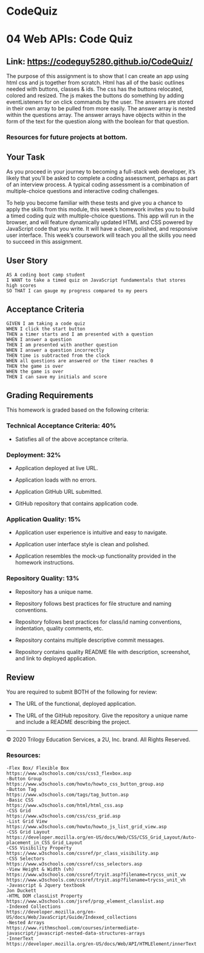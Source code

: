 # CodeQuiz

# 04 Web APIs: Code Quiz

## Link: https://codeguy5280.github.io/CodeQuiz/

The purpose of this assignment is to show that I can create an app using html css and js together from scratch. Html has all of the basic outlines needed with buttons, classes & ids. The css has the buttons relocated, colored and resized.
The js makes the buttons do something by adding eventListeners for on click commands by the user. The answers are stored in their own array to be pulled from more easily. The answer array is nested within the questions array. The answer arrays have objects within in the form of the text for the question along with the boolean for that question.

### Resources for future projects at bottom.

## Your Task

As you proceed in your journey to becoming a full-stack web developer, it’s likely that you’ll be asked to complete a coding assessment, perhaps as part of an interview process. A typical coding assessment is a combination of multiple-choice questions and interactive coding challenges.

To help you become familiar with these tests and give you a chance to apply the skills from this module, this week’s homework invites you to build a timed coding quiz with multiple-choice questions. This app will run in the browser, and will feature dynamically updated HTML and CSS powered by JavaScript code that you write. It will have a clean, polished, and responsive user interface. This week’s coursework will teach you all the skills you need to succeed in this assignment.

## User Story

```
AS A coding boot camp student
I WANT to take a timed quiz on JavaScript fundamentals that stores high scores
SO THAT I can gauge my progress compared to my peers
```

## Acceptance Criteria

```
GIVEN I am taking a code quiz
WHEN I click the start button
THEN a timer starts and I am presented with a question
WHEN I answer a question
THEN I am presented with another question
WHEN I answer a question incorrectly
THEN time is subtracted from the clock
WHEN all questions are answered or the timer reaches 0
THEN the game is over
WHEN the game is over
THEN I can save my initials and score
```

## Grading Requirements

This homework is graded based on the following criteria:

### Technical Acceptance Criteria: 40%

- Satisfies all of the above acceptance criteria.

### Deployment: 32%

- Application deployed at live URL.

- Application loads with no errors.

- Application GitHub URL submitted.

- GitHub repository that contains application code.

### Application Quality: 15%

- Application user experience is intuitive and easy to navigate.

- Application user interface style is clean and polished.

- Application resembles the mock-up functionality provided in the homework instructions.

### Repository Quality: 13%

- Repository has a unique name.

- Repository follows best practices for file structure and naming conventions.

- Repository follows best practices for class/id naming conventions, indentation, quality comments, etc.

- Repository contains multiple descriptive commit messages.

- Repository contains quality README file with description, screenshot, and link to deployed application.

## Review

You are required to submit BOTH of the following for review:

- The URL of the functional, deployed application.

- The URL of the GitHub repository. Give the repository a unique name and include a README describing the project.

---

© 2020 Trilogy Education Services, a 2U, Inc. brand. All Rights Reserved.

### Resources:

    -Flex Box/ Flexible Box
    https://www.w3schools.com/css/css3_flexbox.asp
    -Button Group
    https://www.w3schools.com/howto/howto_css_button_group.asp
    -Button Tag
    https://www.w3schools.com/tags/tag_button.asp
    -Basic CSS
    https://www.w3schools.com/html/html_css.asp
    -CSS Grid
    https://www.w3schools.com/css/css_grid.asp
    -List Grid View
    https://www.w3schools.com/howto/howto_js_list_grid_view.asp
    -CSS Grid Layout
    https://developer.mozilla.org/en-US/docs/Web/CSS/CSS_Grid_Layout/Auto-placement_in_CSS_Grid_Layout
    -CSS Visibility Property
    https://www.w3schools.com/cssref/pr_class_visibility.asp
    -CSS Selectors
    https://www.w3schools.com/cssref/css_selectors.asp
    -View Height & Width (vh)
    https://www.w3schools.com/cssref/tryit.asp?filename=trycss_unit_vw
    https://www.w3schools.com/cssref/tryit.asp?filename=trycss_unit_vh
    -Javascript & Jquery textbook
    Jon Duckett
    -HTML DOM classList Property
    https://www.w3schools.com/jsref/prop_element_classlist.asp
    -Indexed Collections
    https://developer.mozilla.org/en-US/docs/Web/JavaScript/Guide/Indexed_collections
    -Nested Arrays
    https://www.rithmschool.com/courses/intermediate-javascript/javascript-nested-data-structures-arrays
    -InnerText
    https://developer.mozilla.org/en-US/docs/Web/API/HTMLElement/innerText

